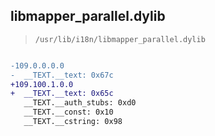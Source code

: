 ## libmapper_parallel.dylib

> `/usr/lib/i18n/libmapper_parallel.dylib`

```diff

-109.0.0.0.0
-  __TEXT.__text: 0x67c
+109.100.1.0.0
+  __TEXT.__text: 0x65c
   __TEXT.__auth_stubs: 0xd0
   __TEXT.__const: 0x10
   __TEXT.__cstring: 0x98

```
